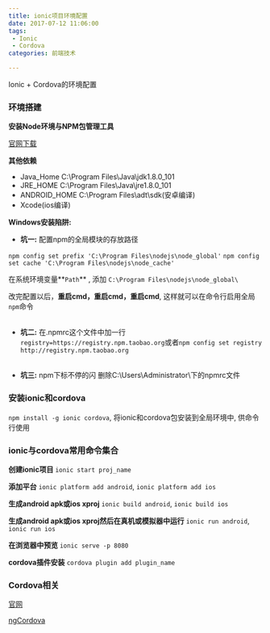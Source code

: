 ```yaml
---
title: ionic项目环境配置
date: 2017-07-12 11:06:00
tags:
 - Ionic
 - Cordova
categories: 前端技术

---
```


Ionic + Cordova的环境配置

<!-- more -->

### 环境搭建

**安装Node环境与NPM包管理工具**

[官网下载](https://nodejs.org/en/download/)

**其他依赖**

+ Java_Home  C:\Program Files\Java\jdk1.8.0_101
+ JRE_HOME C:\Program Files\Java\jre1.8.0_101
+ ANDROID_HOME C:\Program Files\adt\sdk(安卓编译)
+ Xcode(ios编译)

**Windows安装陷阱:**  

+ **坑一:** 配置npm的全局模块的存放路径

`npm config set prefix 'C:\Program Files\nodejs\node_global'`
`npm config set cache 'C:\Program Files\nodejs\node_cache'`

在系统环境变量**`Path`** , 添加 `C:\Program Files\nodejs\node_global\`

改完配置以后，**重启cmd，重启cmd，重启cmd**, 这样就可以在命令行启用全局`npm`命令<br><br>


+ **坑二:** 在.npmrc这个文件中加一行`registry=https://registry.npm.taobao.org`或者`npm config set registry http://registry.npm.taobao.org`<br><br>

+ **坑三:** npm下标不停的闪 删除C:\Users\Administrator\下的npmrc文件

### 安装ionic和cordova
`npm install -g ionic cordova`, 将ionic和cordova包安装到全局环境中, 供命令行使用

### ionic与cordova常用命令集合

**创建ionic项目** `ionic start proj_name`

**添加平台** `ionic platform add android`, `ionic platform add ios` 

**生成android apk或ios xproj** `ionic build android`, `ionic build ios`

**生成android apk或ios xproj然后在真机或模拟器中运行** `ionic run android`, `ionic run ios` 

**在浏览器中预览** `ionic serve -p 8080`

**cordova插件安装** `cordova plugin add plugin_name`


### Cordova相关

[官网](https://cordova.apache.org)

[ngCordova](http://ngcordova.com)
